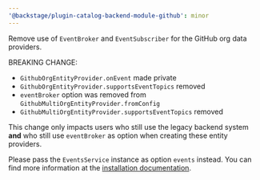 ```yaml
---
'@backstage/plugin-catalog-backend-module-github': minor
---
```


Remove use of `EventBroker` and `EventSubscriber` for the GitHub org data providers.

BREAKING CHANGE:

- `GithubOrgEntityProvider.onEvent` made private
- `GithubOrgEntityProvider.supportsEventTopics` removed
- `eventBroker` option was removed from `GithubMultiOrgEntityProvider.fromConfig`
- `GithubMultiOrgEntityProvider.supportsEventTopics` removed

This change only impacts users who still use the legacy backend system
**and** who still use `eventBroker` as option when creating these
entity providers.

Please pass the `EventsService` instance as option `events` instead.
You can find more information at the [installation documentation](https://backstage.io/docs/integrations/github/org/#legacy-backend-system).
